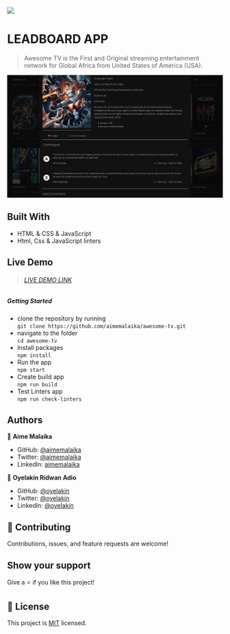 ![](https://img.shields.io/badge/Microverse-blueviolet)
# LEADBOARD APP
> Awesome TV is the First and Original streaming entertainment network for Global Africa from United States of America (USA).

![image](./src/assets/images/ScreenShot.png)
## Built With
- HTML & CSS & JavaScript
- Html, Css & JavaScript linters
## Live Demo
> ###### [LIVE DEMO LINK](https://aimemalaika.github.io/awesome-tv/)
##### Getting Started
- clone the repository by running\
    `git clone https://github.com/aimemalaika/awesome-tv.git`
- navigate to the folder\
    `cd awesome-tv`
- Install packages\
    `npm install`
- Run the app\
    `npm start`
- Create build app\
    `npm run build`
- Test Linters app\
    `npm run check-linters`
## Authors 

👤 **Aime Malaika**
- GitHub: [@aimemalaika](https://github.com/aimemalaika)
- Twitter: [@aimemalaika](https://twitter.com/Aime_Malaika)
- LinkedIn: [aimemalaika](https://linkedin.com/in/aimemalaika)

👤 **Oyelakin Ridwan Adio**
- GitHub: [@oyelakin](https://github.com/oyelakinG9)
- Twitter: [@oyelakin](https://twitter.com/OyelakinG1)
- LinkedIn: [@oyelakin](https://www.linkedin.com/in/oyelakin-ridwan-4b4a02b6/)

## :handshake: Contributing
Contributions, issues, and feature requests are welcome!
## Show your support
Give a :star:️ if you like this project!
## :memo: License
This project is [MIT](./MIT.md) licensed.